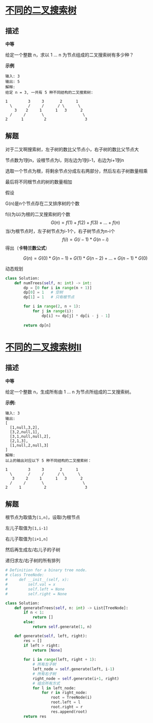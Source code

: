 # [不同的二叉搜索树](https://leetcode-cn.com/problems/unique-binary-search-trees/)

## 描述  
**中等**  

给定一个整数 n，求以 1 ... n 为节点组成的二叉搜索树有多少种？

**示例**

    输入: 3
    输出: 5
    解释:
    给定 n = 3, 一共有 5 种不同结构的二叉搜索树:
    
    1         3     3       2      1
      \       /     /      / \      \
        3    2     1      1   3      2
      /     /       \                 \
    2      1         2                 3

## 解题  

对于二叉啊搜索树，左子树的数比父节点小，右子树的数比父节点大  

节点数为1到n，设根节点为i，则左边为1到i-1，右边为i+1到n  

选取一个节点为根，将剩余节点分成左右两部分，然后左右子树数量相乘  

最后将不同根节点的树的数量相加  

假设  

G(n)是n个节点存在二叉排序树的个数  

f(i)为以i为根的二叉搜索树的个数
$$
G(n)=f(1)+f(2)+f(3)+...+f(n)
$$
当i为根节点时，左子树节点为i-1个，右子树节点为n-i个
$$
f(i)=G(i-1)*G(n-i)
$$
得出（**卡特兰数公式**）


$$
G(n)=G(0)*G(n-1)+G(1)*G(n-2)+...+G(n-1)*G(0)
$$


动态规划
```python
class Solution:
    def numTrees(self, n: int) -> int:
        dp = [0 for i in range(n + 1)]
        dp[0] = 1   # 空树
        dp[1] = 1   # 只有根节点

        for i in range(2, n + 1): 
            for j in range(i):
                dp[i] += dp[j] * dp[i - j - 1]
        
        return dp[n]
```

# [不同的二叉搜索树II](https://leetcode-cn.com/problems/unique-binary-search-trees-ii/)

## 描述    

**中等**  

给定一个整数 n，生成所有由 1 ... n 为节点所组成的二叉搜索树。

**示例:**

    输入: 3
    输出:
    [
      [1,null,3,2],
      [3,2,null,1],
      [3,1,null,null,2],
      [2,1,3],
      [1,null,2,null,3]
    ]
    解释: 
    以上的输出对应以下 5 种不同结构的二叉搜索树：
    
    1         3     3       2      1
      \       /     /      / \      \
       3     2     1      1   3      2
      /     /       \                 \
    2     1          2                 3

## 解题  

根节点为取值为`[1,n]`，设取i为根节点  

左儿子取值为`[1,i-1]`  

右儿子取值为`[i+1,n]`  

然后再生成左/右儿子的子树    

递归求左/右子树的所有排列  

```python
# Definition for a binary tree node.
# class TreeNode:
#     def __init__(self, x):
#         self.val = x
#         self.left = None
#         self.right = None

class Solution:
    def generateTrees(self, n: int) -> List[TreeNode]:
        if n < 1:
            return []
        else:
            return self.generate(1, n)

    def generate(self, left, right):
        res = []
        if left > right:
            return [None]
        
        for i in range(left, right + 1):
            # 所有左子树
            left_node = self.generate(left, i-1)
            # 所有右子树
            right_node = self.generate(i+1, right)
            # 组合所有方式
            for l in left_node:
                for r in right_node:
                    root = TreeNode(i)
                    root.left = l
                    root.right = r
                    res.append(root)
        return res



```

